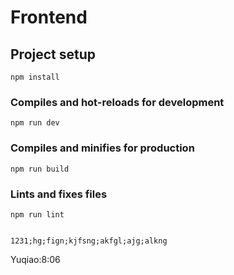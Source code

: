 # Frontend

## Project setup
```
npm install
```

### Compiles and hot-reloads for development
```
npm run dev
```

### Compiles and minifies for production
```
npm run build
```

### Lints and fixes files
```
npm run lint


1231;hg;fign;kjfsng;akfgl;ajg;alkng
```


Yuqiao:8:06


